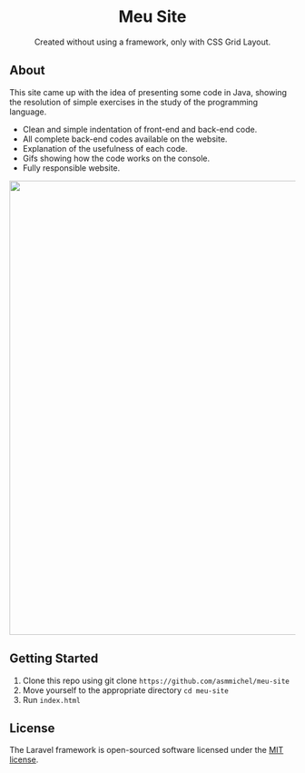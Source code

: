 <h1 align="center">Meu Site</h1>
<p align="center">Created without using a framework, only with CSS Grid Layout.</p>

 ## About

 This site came up with the idea of presenting some code in Java, showing the resolution of simple exercises in the study of the programming language.

 * Clean and simple indentation of front-end and back-end code.
 * All complete back-end codes available on the website.
 * Explanation of the usefulness of each code.
 * Gifs showing how the code works on the console.
 * Fully responsible website.

 <p align="center"><img src="Midia/gif.gif" width="800"></p>

 ## Getting Started

 1. Clone this repo using git clone `https://github.com/asmmichel/meu-site`
 2. Move yourself to the appropriate directory `cd meu-site`
 3. Run `index.html`
 
 ## License

 The Laravel framework is open-sourced software licensed under the [MIT license](https://opensource.org/licenses/MIT).
